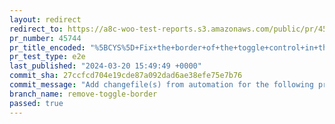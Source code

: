 ```yaml
---
layout: redirect
redirect_to: https://a8c-woo-test-reports.s3.amazonaws.com/public/pr/45744/e2e/index.html
pr_number: 45744
pr_title_encoded: "%5BCYS%5D+Fix+the+border+of+the+toggle+control+in+the+assembler"
pr_test_type: e2e
last_published: "2024-03-20 15:49:49 +0000"
commit_sha: 27ccfcd704e19cde87a092dad6ae38efe75e7b76
commit_message: "Add changefile(s) from automation for the following project(s): wooco…"
branch_name: remove-toggle-border
passed: true
---
```


